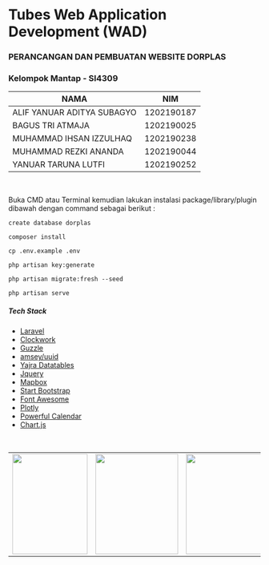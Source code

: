 # Tubes Web Application Development (WAD)

### PERANCANGAN DAN PEMBUATAN WEBSITE DORPLAS

### Kelompok Mantap - SI4309

|  NAMA |  NIM  |
| ------------ | ------------ |
|  ALIF YANUAR ADITYA SUBAGYO |  1202190187  |
|  BAGUS TRI ATMAJA |  1202190025  |
|  MUHAMMAD IHSAN IZZULHAQ |  1202190238  |
|  MUHAMMAD REZKI ANANDA |  1202190044  |
|  YANUAR TARUNA LUTFI |  1202190252  |


<br />

Buka CMD atau Terminal kemudian lakukan instalasi package/library/plugin dibawah dengan command sebagai berikut :

`create database dorplas`

`composer install`

`cp .env.example .env`

`php artisan key:generate`

`php artisan migrate:fresh --seed`

`php artisan serve`
<br />

##### Tech Stack

- [Laravel](https://laravel.com/ "Laravel")
- [Clockwork](https://github.com/itsgoingd/clockwork "Clockwork")
- [Guzzle](https://docs.guzzlephp.org/en/stable/overview.html "Guzzle")
- [amsey/uuid](https://uuid.ramsey.dev/en/stable/ "amsey/uuid")
- [Yajra Datatables](https://yajrabox.com/docs/laravel-datatables/master/installation "Yajra")
- [Jquery](https://jquery.com/ "Jquery")
- [Mapbox](https://www.mapbox.com/ "Mapbox")
- [Start Bootstrap](https://startbootstrap.com/ "Start Bootstrap")
- [Font Awesome](https://fontawesome.com/ "Font Awesome")
- [Plotly](https://plotly.com/ "Plotly")
- [Powerful Calendar](https://www.jqueryscript.net/time-clock/powerful-calendar.html "Powerful Calendar")
- [Chart.js](https://www.chartjs.org/ "Chart.js")

<br />

<table>
  <tr>
    <td><img src="https://raw.githubusercontent.com/newbiexpert/WAD-DORPLAS-MANTAP/master/contributor/1202190187_Alif%20Yanuar%20Aditya%20Subagyo.jpeg?token=GHSAT0AAAAAABL4C545PR33A7N4HADNIG4IYPI2ULQ" width="150px" height="200px" style="object-fit: cover;"></td>
	    <td><img src="https://raw.githubusercontent.com/newbiexpert/WAD-DORPLAS-MANTAP/master/contributor/1202190025_Bagus%20Tri%20Atmaja.jpeg?token=GHSAT0AAAAAABL4C545VZ5JQYXR5FASRID6YPI2Y6Q" width="165px" height="200px" style="object-fit: cover;"></td>
		    <td><img src="https://raw.githubusercontent.com/newbiexpert/WAD-DORPLAS-MANTAP/master/contributor/1202190238_Muhammad%20Ihsan%20Izzulhaq.jpeg?token=GHSAT0AAAAAABL4C545CJKKUC2FWK5GMIAMYPI2ZMA" width="165px" height="200px" style="object-fit: cover;"></td>
			    <td><img src="https://raw.githubusercontent.com/newbiexpert/WAD-DORPLAS-MANTAP/master/contributor/1202190044_Muhammad%20Rezki%20Ananda.png?token=GHSAT0AAAAAABL4C545ZZCHGJLCBVEEYRSSYPI2ZUQ" width="165px" height="200px" style="object-fit: cover;"></td>
				    <td><img src="https://raw.githubusercontent.com/newbiexpert/WAD-DORPLAS-MANTAP/master/contributor/1202190252_Yanuar%20Taruna%20Lutfi.jpeg?token=GHSAT0AAAAAABL4C545AEHY3CYQVCT2N7BGYPI2Z4A" width="165px" height="200px" style="object-fit: cover;"></td>


 </table>

